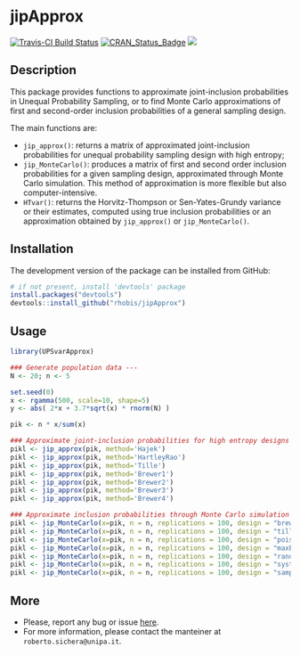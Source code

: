 jipApprox
======================================================

[![Travis-CI Build Status](https://travis-ci.org/rhobis/jipApprox.svg?branch=master)](https://travis-ci.org/rhobis/jipApprox)
[![CRAN\_Status\_Badge](https://www.r-pkg.org/badges/version/UPSvarApprox)](https://cran.r-project.org/package=jipApprox)
[![](https://cranlogs.r-pkg.org/badges/grand-total/jipApprox)](https://cran.r-project.org/package=jipApprox)

Description 
-----------------
This package provides functions to approximate joint-inclusion probabilities in Unequal Probability
Sampling, or to find Monte Carlo approximations of first and second-order inclusion
probabilities of a general sampling design.


The main functions are:

- `jip_approx()`: returns a matrix of approximated joint-inclusion probabilities for 
unequal probability sampling design with high entropy;
- `jip_MonteCarlo()`: produces a matrix of first and second order inclusion probabilities
for a given sampling design, approximated through Monte Carlo simulation. 
This method of approximation is more flexible but also computer-intensive.
- `HTvar()`: returns the Horvitz-Thompson or Sen-Yates-Grundy variance or their estimates,
computed using true inclusion probabilities or an approximation obtained by 
`jip_approx()` or `jip_MonteCarlo()`.


Installation
------------

The development version of the package can be installed from GitHub:

``` r
# if not present, install 'devtools' package
install.packages("devtools")
devtools::install_github("rhobis/jipApprox")
```

Usage
-----

``` r
library(UPSvarApprox)

### Generate population data ---
N <- 20; n <- 5

set.seed(0)
x <- rgamma(500, scale=10, shape=5)
y <- abs( 2*x + 3.7*sqrt(x) * rnorm(N) )

pik <- n * x/sum(x)

### Approximate joint-inclusion probabilities for high entropy designs ---
pikl <- jip_approx(pik, method='Hajek')
pikl <- jip_approx(pik, method='HartleyRao')
pikl <- jip_approx(pik, method='Tille')
pikl <- jip_approx(pik, method='Brewer1')
pikl <- jip_approx(pik, method='Brewer2')
pikl <- jip_approx(pik, method='Brewer3')
pikl <- jip_approx(pik, method='Brewer4')

### Approximate inclusion probabilities through Monte Carlo simulation ---
pikl <- jip_MonteCarlo(x=pik, n = n, replications = 100, design = "brewer")
pikl <- jip_MonteCarlo(x=pik, n = n, replications = 100, design = "tille")
pikl <- jip_MonteCarlo(x=pik, n = n, replications = 100, design = "poisson")
pikl <- jip_MonteCarlo(x=pik, n = n, replications = 100, design = "maxEntropy")
pikl <- jip_MonteCarlo(x=pik, n = n, replications = 100, design = "randomSystematic")
pikl <- jip_MonteCarlo(x=pik, n = n, replications = 100, design = "systematic")
pikl <- jip_MonteCarlo(x=pik, n = n, replications = 100, design = "sampford")

```



More
----

- Please, report any bug or issue [here](https://github.com/rhobis/jipApprox/issues).
- For more information, please contact the manteiner at `roberto.sichera@unipa.it`. 

